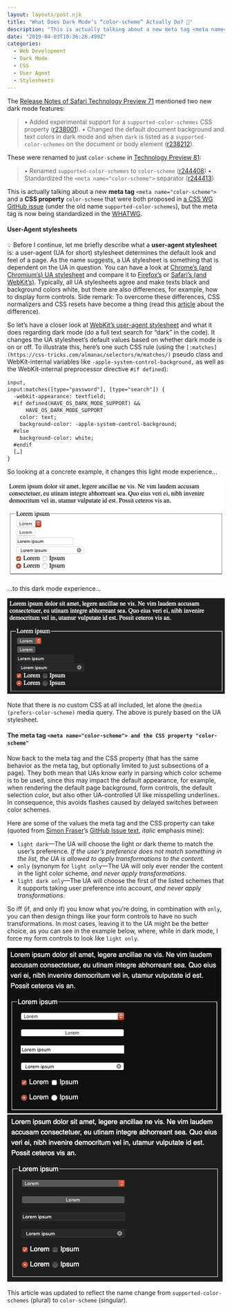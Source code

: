 ```yaml
---
layout: layouts/post.njk
title: "What Does Dark Mode’s “color-scheme” Actually Do? 🤔"
description: "This is actually talking about a new meta tag <meta name=\"color-scheme\"> and a CSS property color-scheme that were both proposed in a CSS WG GitHub issue (under the old name supported-color-schemes)…"
date: "2019-04-03T10:36:26.499Z"
categories:
  - Web Development
  - Dark Mode
  - CSS
  - User Agent
  - Stylesheets
---
```


The [Release Notes of Safari Technology Preview 71](https://webkit.org/blog/8517/release-notes-for-safari-technology-preview-71/) mentioned two new dark mode features:

> • Added experimental support for a `supported-color-schemes` CSS property ([r238001](https://trac.webkit.org/changeset/238001/webkit/)).
> • Changed the default document background and text colors in dark mode and when `dark` is listed as a `supported-color-schemes` on the document or body element ([r238212](https://trac.webkit.org/changeset/238212/webkit/)).

These were renamed to just `color-scheme` in [Technology Preview 81](https://webkit.org/blog/8834/release-notes-for-safari-technology-preview-81/):

> • Renamed `supported-color-schemes` to `color-scheme` ([r244408](https://trac.webkit.org/changeset/244408/webkit/))
> • Standardized the `<meta name="color-scheme">` separator ([r244413](https://trac.webkit.org/changeset/244413/webkit/))

This is actually talking about a new **meta tag** `<meta name="color-scheme">` and a **CSS property** `color-scheme` that were both proposed in [a CSS WG GitHub issue](https://github.com/w3c/csswg-drafts/issues/3299) (under the old name `supported-color-schemes`), but the meta tag is now being standardized in the [WHATWG](https://github.com/whatwg/html/issues/4504).

#### User-Agent stylesheets

💡 Before I continue, let me briefly describe what a **user-agent stylesheet** is: a user-agent (UA for short) stylesheet determines the default look and feel of a page. As the name suggests, a UA stylesheet is something that is dependent on the UA in question. You can have a look at [Chrome’s (and Chromium’s) UA stylesheet](https://chromium.googlesource.com/chromium/blink/+/master/Source/core/css/html.css) and compare it to [Firefox’s](https://dxr.mozilla.org/mozilla-central/source/layout/style/res/html.css) or [Safari’s (and WebKit’s)](https://trac.webkit.org/browser/trunk/Source/WebCore/css/html.css). Typically, all UA stylesheets agree and make texts black and background colors white, but there are also differences, for example, how to display form controls. Side remark: To overcome these differences, CSS normalizers and CSS resets have become a thing (read this [article](http://nicolasgallagher.com/about-normalize-css/) about the difference).

So let’s have a closer look at [WebKit’s user-agent stylesheet](https://trac.webkit.org/browser/trunk/Source/WebCore/css/html.css) and what it does regarding dark mode (do a full text search for “dark” in the code). It changes the UA stylesheet’s default values based on whether dark mode is on or off. To illustrate this, here’s one such CSS rule (using the `[:matches](https://css-tricks.com/almanac/selectors/m/matches/)` pseudo class and WebKit-internal variables like `-apple-system-control-background,` as well as the WebKit-internal preprocessor directive `#if defined`):

```
input,
input:matches([type="password"], [type="search"]) {
  -webkit-appearance: textfield;
  #if defined(HAVE_OS_DARK_MODE_SUPPORT) &&
      HAVE_OS_DARK_MODE_SUPPORT
    color: text;
    background-color: -apple-system-control-background;
  #else
    background-color: white;
  #endif
  […]
}
```

So looking at a concrete example, it changes this light mode experience…

![Default rendering in light mode](/images/asset-1-copy.png)

…to this dark mode experience…

![Default rendering in dark mode](/images/asset-2-copy.png)

Note that there is _no_ custom CSS at all included, let alone the `@media (prefers-color-scheme)` media query. The above is purely based on the UA stylesheet.

#### The meta tag `<meta name="color-scheme"> and the CSS property "color-scheme"`

Now back to the meta tag and the CSS property (that has the same behavior as the meta tag, but optionally limited to just subsections of a page). They both mean that UAs know early in parsing which color scheme is to be used, since this may impact the default appearance, for example, when rendering the default page background, form controls, the default selection color, but also other UA-controlled UI like misspelling underlines. In consequence, this avoids flashes caused by delayed switches between color schemes.

Here are some of the values the meta tag and the CSS property can take (quoted from [Simon Fraser](https://github.com/smfr)’s [GitHub Issue text](https://github.com/w3c/csswg-drafts/issues/3299#issue-378507535), _italic_ emphasis mine):

-   `light dark`—The UA will choose the light or dark theme to match the user’s preference. _If the user’s preference does not match something in the list, the UA is allowed to apply transformations to the content_.
-   `only` (synonym for `light only`—The UA will only ever render the content in the light color scheme, _and never apply transformations_.
-   `light dark only`—The UA will choose the first of the listed schemes that it supports taking user preference into account, _and never apply transformations_.

So iff (if, and only if) you know what you’re doing, in combination with `only`, you can then design things like your form controls to have no such transformations. In most cases, leaving it to the UA might be the better choice, as you can see in the example below, where, while in dark mode, I force my form controls to look like `light only`.

![](/images/asset-3-copy.png)![Left: glaring and without transformations. Right: the easier-on-the-eyes UA default.](/images/asset-4-copy.png)

This article was updated to reflect the name change from `supported-color-schemes` (plural) to `color-scheme` (singular).
